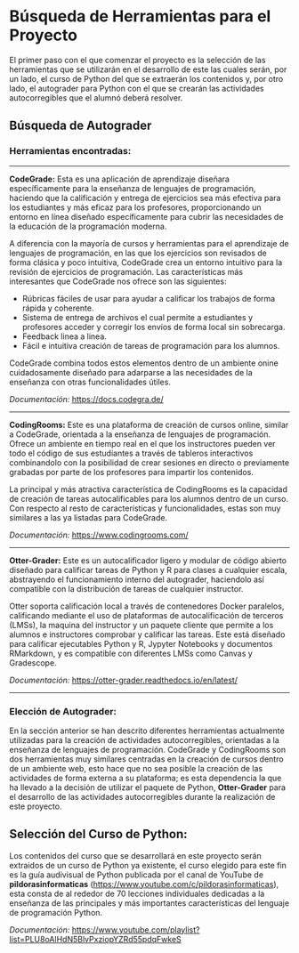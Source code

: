 # Búsqueda de Herramientas para el Proyecto

El primer paso con el que comenzar el proyecto es la selección de las herramientas que se utilizarán en el desarrollo de este las cuales serán, por un lado, el curso de Python
del que se extraerán los contenidos y, por otro lado, el autograder para Python con el que se crearán las actividades autocorregibles que el alumnó deberá resolver.

## Búsqueda de Autograder
### Herramientas encontradas:
---
**CodeGrade:** Esta es una aplicación de aprendizaje diseñara específicamente para la enseñanza de lenguajes de programación,
haciendo que la calificación y entrega de ejercicios sea más efectiva para los estudiantes y más eficaz para los profesores,
proporcionando un entorno en línea diseñado específicamente para cubrir las necesidades de la educación de la programación moderna.

A diferencia con la mayoría de cursos y herramientas para el aprendizaje de lenguajes de programación, en las que los ejercicios 
son revisados de forma clásica y poco intuitiva, CodeGrade crea un entorno intuitivo para la revisión de ejercicios de programación.
Las características más interesantes que CodeGrade nos ofrece son las siguientes:
- Rúbricas fáciles de usar para ayudar a calificar los trabajos de forma rápida y coherente.
- Sistema de entrega de archivos el cual permite a estudiantes y profesores acceder y corregir los envíos de forma local sin sobrecarga.
- Feedback linea a linea.
- Fácil e intuitiva creación de tareas de programación para los alumnos.

CodeGrade combina todos estos elementos dentro de un ambiente onine cuidadosamente diseñado para adarparse a las necesidades de la
enseñanza con otras funcionalidades útiles. 

*Documentación:* https://docs.codegra.de/

---
**CodingRooms:** Este es una plataforma de creación de cursos online, similar a CodeGrade, orientada a la enseñanza de lenguajes de programación.
Ofrece un ambiente en tiempo real en el que los instructores pueden ver todo el código de sus estudiantes a través de tableros interactivos combinandolo 
con la posibilidad de crear sesiones en directo o previamente grabadas por parte de los profesores para impartir los contenidos.

La principal y más atractiva característica de CodingRooms es la capacidad de creación de tareas autocalificables para los alumnos dentro de 
un curso. Con respecto al resto de características y funcionalidades, estas son muy similares a las ya listadas para CodeGrade.

*Documentación:* https://www.codingrooms.com/

---
**Otter-Grader:** Este es un autocalificador ligero y modular de código abierto diseñado para calificar tareas de Python y R para clases a cualquier escala, abstrayendo el funcionamiento interno del autograder, haciendolo así compatible con la distribución de tareas de cualquier instructor.

Otter soporta calificación local a través de contenedores Docker paralelos, calificando mediante el uso de plataformas de autocalificación de terceros (LMSs), la maquina del instructor y un paquete cliente que permite a los alumnos e instructores comprobar y calificar las tareas. Este está diseñado para calificar ejecutables Python y R, Jypyter Notebooks y documentos RMarkdown, y es compatible con diferentes LMSs como Canvas y Gradescope.

*Documentación:* https://otter-grader.readthedocs.io/en/latest/

---
### Elección de Autograder:
En la sección anterior se han descrito diferentes herramientas actualmente utilizadas para la creación de actividades autocorregibles, orientadas a la enseñanza de lenguajes de programación. CodeGrade y CodingRooms son dos herramientas muy similares centradas en la creación de cursos dentro de un ambiente web, esto hace que no sea posible la creación de las actividades de forma externa a su plataforma; es esta dependencia la que ha llevado a la decisión de utilizar el paquete de Python, **Otter-Grader** para el desarrollo de las actividades autocorregibles durante la realización de este proyecto.

## Selección del Curso de Python:
Los contenidos del curso que se desarrollará en este proyecto serán extraidos de un curso de Python ya existente, el curso elegido para este fin es la guía audivisual de Python  publicada por el canal de YouTube de **pildorasinformaticas** (https://www.youtube.com/c/pildorasinformaticas), esta consta de al rededor de 70 lecciones individuales dedicadas a la enseñanza de las principales y más importantes características del lenguaje de programación Python.

*Documentación:* https://www.youtube.com/playlist?list=PLU8oAlHdN5BlvPxziopYZRd55pdqFwkeS

